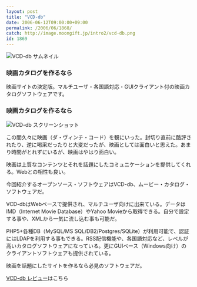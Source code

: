 ```yaml
---
layout: post
title: "VCD-db"
date: 2006-06-12T09:00:00+09:00
permalink: /2006/06/1868/
catch: http://image.moongift.jp/intro2/vcd-db.png
id: 1869
---
```

 ![VCD-db サムネイル](http://image.moongift.jp/intro2/vcd-db.t.png "VCD-db サムネイル")
  

### 映画カタログを作るなら
  
映画サイトの決定版。マルチユーザ・各国語対応・GUIクライアント付の映画カタログソフトウェアです。  
<!--more-->  

### 映画カタログを作るなら
  

![VCD-db スクリーンショット](http://image.moongift.jp/intro2/vcd-db.png "VCD-db スクリーンショット")

  

この間久々に映画（ダ・ヴィンチ・コード）を観にいった。封切り直前に酷評されたり、逆に喝采だったりと大変だったが、映画としては面白いと思えた。あまり時間がとれずにいるが、映画はやはり面白い。

  

映画は上質なコンテンツとそれを話題にしたコミュニケーションを提供してくれる。Webとの相性も良い。

  

今回紹介するオープンソース・ソフトウェアはVCD-db、ムービー・カタログ・ソフトウェアだ。

  

VCD-dbはWebベースで提供され、マルチユーザ向けに出来ている。データはIMD（Internet Movie Database）やYahoo Movieから取得できる。自分で設定する事や、XMLから一気に流し込む事も可能だ。

  

PHP5+各種DB（MySQL/MS SQL/DB2/Postgres/SQLite）が利用可能で、認証にはLDAPを利用する事もできる。RSS配信機能や、各国語対応など、レベルが高いカタログソフトウェアになっている。更にGUIベース（Windows向け）のクライアントソフトウェアも提供されている。

  

映画を話題にしたサイトを作るなら必見のソフトウェアだ。

  

[VCD-db レビュー](http://oss.moongift.jp/review/i-1876.html)はこちら

